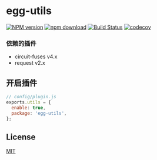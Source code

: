 # egg-utils

[![NPM version][npm-image]][npm-url]
[![npm download][download-image]][download-url]
[![Build Status](https://www.travis-ci.org/deepexi/egg-utils.svg?branch=master)](https://www.travis-ci.org/deepexi/egg-utils)
[![codecov](https://codecov.io/gh/deepexi/egg-utils/branch/master/graph/badge.svg)](https://codecov.io/gh/deepexi/egg-utils)

[npm-image]: https://img.shields.io/npm/v/egg-utils.svg
[npm-url]: https://www.npmjs.com/package/egg-utils
[download-image]: https://img.shields.io/npm/dm/egg-utils.svg
[download-url]: https://www.npmjs.com/package/egg-utils

<!--
Description here.
-->

### 依赖的插件

- circuit-fuses v4.x
- request v2.x

## 开启插件

```js
// config/plugin.js
exports.utils = {
  enable: true,
  package: 'egg-utils',
};
```

## License

[MIT](LICENSE)
